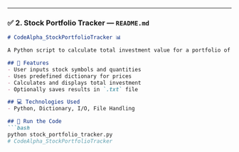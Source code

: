 
---

### ✅ 2. **Stock Portfolio Tracker — `README.md`**
```markdown
# CodeAlpha_StockPortfolioTracker 📊

A Python script to calculate total investment value for a portfolio of stocks.

## 🔹 Features
- User inputs stock symbols and quantities
- Uses predefined dictionary for prices
- Calculates and displays total investment
- Optionally saves results in `.txt` file

## 💻 Technologies Used
- Python, Dictionary, I/O, File Handling

## 📁 Run the Code
```bash
python stock_portfolio_tracker.py
# CodeAlpha_StockPortfolioTracker
